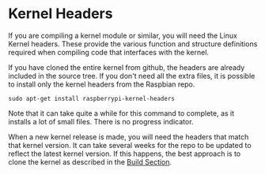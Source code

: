 # Kernel Headers

If you are compiling a kernel module or similar, you will need the Linux Kernel headers. These provide the various function and structure definitions required when compiling code that interfaces with the kernel.

If you have cloned the entire kernel from github, the headers are already included in the source tree. If you don't need all the extra files, it is possible to install only the kernel headers from the Raspbian repo.

```
sudo apt-get install raspberrypi-kernel-headers
```
Note that it can take quite a while for this command to complete, as it installs a lot of small files. There is no progress indicator.

When a new kernel release is made, you will need the headers that match that kernel version. It can take several weeks for the repo to be updated to reflect the latest kernel version. If this happens, the best approach is to clone the kernel as described in the [Build Section](/linux/kernel/building.md).

